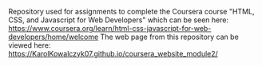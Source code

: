 Repository used for assignments to complete the Coursera course "HTML, CSS, and Javascript for Web Developers"
which can be seen here: https://www.coursera.org/learn/html-css-javascript-for-web-developers/home/welcome
The web page from this repository can be viewed here: https://KarolKowalczyk07.github.io/coursera_website_module2/

